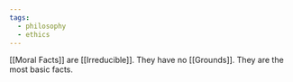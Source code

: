 ```yaml
---
tags:
  - philosophy
  - ethics
---
```

[[Moral Facts]] are [[Irreducible]]. 
They have no [[Grounds]]. They are the most basic facts.